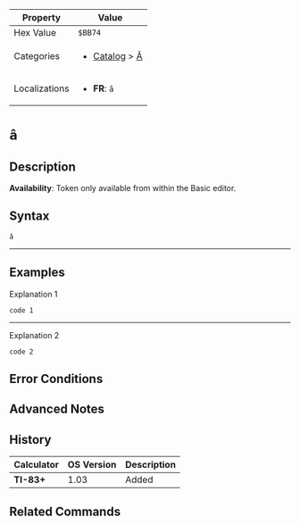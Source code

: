 | Property      | Value |
|---------------|-------|
| Hex Value     | `$BB74`|
| Categories    | <ul><li>[Catalog](<../categories/Catalog.md>) > [Â](<../categories/Catalog.md#Â>)</li></ul> |
| Localizations | <ul><li><b>FR</b>: `â`</li></ul> |

# `â`

## Description



<b>Availability</b>: Token only available from within the Basic editor.

## Syntax
`â`

<hr>

## Examples

Explanation 1
```ti-basic
code 1
```
---
Explanation 2
```ti-basic
code 2
```

## Error Conditions


## Advanced Notes


## History
| Calculator | OS Version | Description |
|------------|------------|-------------|
| <b>TI-83+</b> | 1.03 | Added

## Related Commands

    